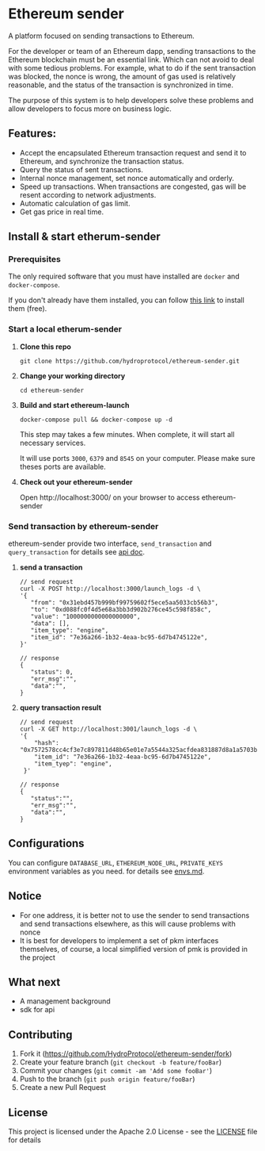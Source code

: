 # Ethereum sender

A platform focused on sending transactions to Ethereum. 
  
  For the developer or team of an Ethereum dapp, sending transactions to the Ethereum blockchain must be an essential link.
Which can not avoid to deal with some tedious problems. For example, what to do if the sent transaction was blocked, the nonce is wrong, the amount of gas used is relatively reasonable, and the status of the transaction is synchronized in time.
  
  The purpose of this system is to help developers solve these problems and allow developers to focus more on business logic.

## Features:

- Accept the encapsulated Ethereum transaction request and send it to Ethereum, and synchronize the transaction status.
- Query the status of sent transactions.
- Internal nonce management, set nonce automatically and orderly.
- Speed up transactions. When transactions are congested, gas will be resent according to network adjustments.
- Automatic calculation of gas limit.
- Get gas price in real time.

## Install & start etherum-sender

### Prerequisites

The only required software that you must have installed are `docker` and `docker-compose`.

If you don't already have them installed, you can follow [this link](https://docs.docker.com/compose/install/) to install them (free).

### Start a local etherum-sender

1.  **Clone this repo**

        git clone https://github.com/hydroprotocol/ethereum-sender.git

1.  **Change your working directory**

        cd ethereum-sender

1.  **Build and start ethereum-launch**

        docker-compose pull && docker-compose up -d

    This step may takes a few minutes.
    When complete, it will start all necessary services.

    It will use ports `3000`, `6379` and `8545` on your computer. Please make sure theses ports are available.

1.  **Check out your ethereum-sender**

    Open http://localhost:3000/ on your browser to access ethereum-sender


### Send transaction by ethereum-sender

ethereum-sender provide two interface, ``send_transaction`` and ``query_transaction`` for details see [api doc](docs/api_docs.md).

1.   **send a transaction**

         // send request 
         curl -X POST http://localhost:3000/launch_logs -d \
         '{
            "from": "0x31ebd457b999bf99759602f5ece5aa5033cb56b3",
            "to": "0xd088fc0f4d5e68a3bb3d902b276ce45c598f858c",
            "value": "1000000000000000000",
            "data": [],
            "item_type": "engine",
            "item_id": "7e36a266-1b32-4eaa-bc95-6d7b4745122e",
         }'

         // response
         {
            "status": 0,
            "err_msg":"",
            "data":"",
         }
1.  **query transaction result**

        // send request
        curl -X GET http://localhost:3001/launch_logs -d \
        '{
            "hash": "0x7572578cc4cf3e7c897811d48b65e01e7a5544a325acfdea831887d8a1a5703b",
            "item_id": "7e36a266-1b32-4eaa-bc95-6d7b4745122e",
            "item_tyep": "engine",
         }'

        // response
        {
           "status":"",
           "err_msg":"",
           "data":"",
        }

## Configurations
You can configure ```DATABASE_URL```, ```ETHEREUM_NODE_URL```, ```PRIVATE_KEYS``` environment variables as you need. for details see [envs.md](docs/envs.md).

## Notice
- For one address, it is better not to use the sender to send transactions and send transactions elsewhere, as this will cause problems with nonce
- It is best for developers to implement a set of pkm interfaces themselves, of course, a local simplified version of pmk is provided in the project

## What next
- A management background
- sdk for api

## Contributing

1. Fork it (<https://github.com/HydroProtocol/ethereum-sender/fork>)
2. Create your feature branch (`git checkout -b feature/fooBar`)
3. Commit your changes (`git commit -am 'Add some fooBar'`)
4. Push to the branch (`git push origin feature/fooBar`)
5. Create a new Pull Request

## License
This project is licensed under the Apache 2.0 License - see the [LICENSE](LICENSE) file for details
